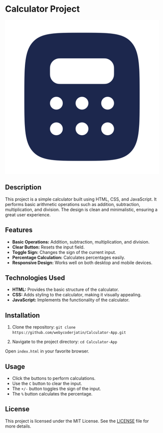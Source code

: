 # Calculator Project

![Calculator](./favicon.svg)

## Description

This project is a simple calculator built using HTML, CSS, and JavaScript. It performs basic arithmetic operations such as addition, subtraction, multiplication, and division. The design is clean and minimalistic, ensuring a great user experience.

## Features

- **Basic Operations:** Addition, subtraction, multiplication, and division.
- **Clear Button:** Resets the input field.
- **Toggle Sign:** Changes the sign of the current input.
- **Percentage Calculation:** Calculates percentages easily.
- **Responsive Design:** Works well on both desktop and mobile devices.

## Technologies Used

- **HTML:** Provides the basic structure of the calculator.
- **CSS:** Adds styling to the calculator, making it visually appealing.
- **JavaScript:** Implements the functionality of the calculator.

## Installation

1. Clone the repository:
    ```git clone https://github.com/webycoderjatin/Calculator-App.git```

2. Navigate to the project directory:
    ```cd Calculator-App```

Open ```index.html``` in your favorite browser.

## Usage

- Click the buttons to perform calculations.
- Use the `C` button to clear the input.
- The `+/-` button toggles the sign of the input.
- The `%` button calculates the percentage.

## License

This project is licensed under the MIT License. See the [LICENSE](https://github.com/webycoderjatin/Calculator-App/blob/main/LICENSE) file for more details.